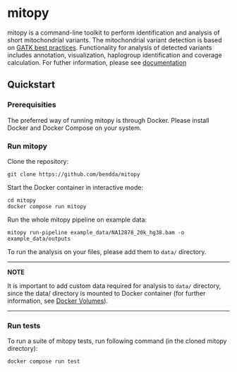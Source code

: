 # mitopy

mitopy is a command-line toolkit to perform identification and analysis of short mitochondrial variants. The mitochondrial variant detection is based on [GATK best practices](https://gatk.broadinstitute.org/hc/en-us/articles/4403870837275-Mitochondrial-short-variant-discovery-SNVs-Indels-). Functionality for analysis of detected variants includes annotation, visualization, haplogroup identification and coverage calculation. For futher information, please see [documentation](https://mitopy.readthedocs.io)


## Quickstart

### Prerequisities
The preferred way of running mitopy is through Docker. Please install Docker and Docker Compose on your system.

### Run mitopy

Clone the repository:

```
git clone https://github.com/bendda/mitopy
```

Start the Docker container in interactive mode:

```
cd mitopy
docker compose run mitopy
```

Run the whole mitopy pipeline on example data:

```
mitopy run-pipeline example_data/NA12878_20k_hg38.bam -o example_data/outputs
```

To run the analysis on your files, please add them to `data/` directory.

---
**NOTE**

It is important to add custom data required for analysis to `data/` directory, since the data/ directory is mounted to Docker container (for further information, see [Docker Volumes](https://docs.docker.com/storage/volumes/)).

---


### Run tests

To run a suite of mitopy tests, run following command (in the cloned mitopy directory):

```
docker compose run test
```
